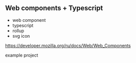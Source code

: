 ## Web components + Typescript

- web component
- typescript
- rollup
- svg icon

https://developer.mozilla.org/ru/docs/Web/Web_Components

example project